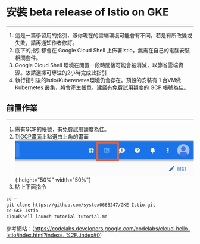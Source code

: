 # 安裝 beta release of Istio on GKE 
---
1. 這是一篇學習用的指引，跟你現在的雲端環境可能會有不同，若是有所改變或失敗，請再通知作者修訂。
2. 底下的指引都會在 Google Cloud Shell 上佈署Istio，無需在自己的電腦安裝相關套件。
3. Google Cloud Shell 環境在閒置一段時間後可能會被消滅，以節省雲端資源。故請選擇可專注的2小時完成此指引
4. 執行指引後的Istio/Kuberenetes環境仍會存在。預設的安裝有 1 台VM做 Kubernetes 叢集，將會產生帳單。建議有免費試用額度的 GCP 帳號為佳。

## 前置作業
---
   1. 需有GCP的帳號，有免費試用額度為佳。
   2. 到[GCP畫面](https://console.cloud.google.com/home/dashboard)上點選由上角的畫面 <br>
   ![shell.jpg](imgs/shell.jpg){:height="50%" width="50%"}
   3. 貼上下面指令
   
``` 
cd ~
git clone https://github.com/systex0668247/GKE-Istio.git
cd GKE-Istio
cloudshell launch-tutorial tutorial.md
```

參考網站：(https://codelabs.developers.google.com/codelabs/cloud-hello-istio/index.html?index=..%2F..index#0)
